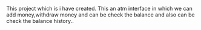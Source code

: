 This project which is i have created. This an atm interface in which we can add money,withdraw money and can be check the balance and also can be check the balance history..

